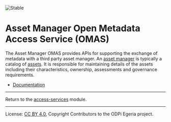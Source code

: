 <!-- SPDX-License-Identifier: CC-BY-4.0 -->
<!-- Copyright Contributors to the ODPi Egeria project 2020. -->

![Stable](../../../images/egeria-content-status-released.png#pagewidth)

# Asset Manager Open Metadata Access Service (OMAS)

The Asset Manager OMAS provides APIs for supporting the
exchange of metadata with a third party asset manager.
An [asset manager](https://egeria-project.org/concepts/basic-concepts/#asset-manager)
is typically a catalog of [assets](https://egeria-project.org/concepts/asset).  It is responsible
for maintaining details of the assets including their characteristics,
ownership, assessments and governance requirements.

* [Documentation](https://egeria-project.org/services/omas/asset-manager/overview)


----
Return to the [access-services](..) module.

----
License: [CC BY 4.0](https://creativecommons.org/licenses/by/4.0/),
Copyright Contributors to the ODPi Egeria project.